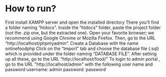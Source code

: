 # How to run?

First install XAMPP server and open the installed directory 
There you’ll find a folder naming “htdocs”.
Inside the “htdocs” folder, paste the project folder (not the .zip one, but the extracted one).
Open your favorite browser; we recommend using Google Chrome or Mozilla Firefox.
Then, go to the URL “http://localhost/phpmyadmin“.
Create a Database with the name onlinefoodphp
Click on the “Import” tab and choose the database file (.sql) which is provided under the folder naming “DATABASE FILE”.
After setting up all these, go to the URL “http://localhost/food/"
To login to admin portal , go to the URL "http://localhost/admin" with the following user name and password
username: admin
password: password

